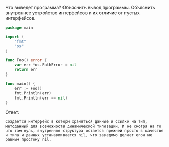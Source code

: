 Что выведет программа? Объяснить вывод программы. Объяснить внутреннее устройство интерфейсов и их отличие от пустых интерфейсов.

```go
package main

import (
	"fmt"
	"os"
)

func Foo() error {
	var err *os.PathError = nil
	return err
}

func main() {
	err := Foo()
	fmt.Println(err)
	fmt.Println(err == nil)
}
```

Ответ:
```
Создается интерфейс в которм храняться данные и ссылки на тип, методанный для возможности динамической типизации. И не смотря на то что там нуль, внутренняя структура остается прежней просто в качестве и типа и данных устанавливается nil, что заведомо делает егон не равным простому nil.

```
